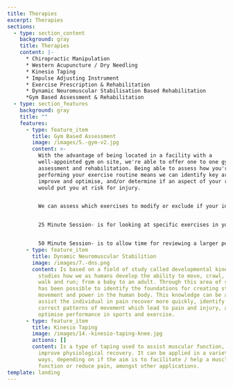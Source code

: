 ```yaml
---
title: Therapies
excerpt: Therapies
sections:
  - type: section_content
    background: gray
    title: Therapies
    content: |-
      * Chiropractic Manipulation
      * Western Acupuncture / Dry Needling
      * Kinesio Taping
      * Impulse Adjusting Instrument
      * Exercise Prescription & Rehabilitation
      * Dynamic Neuromuscular Stabilisation Based Rehabilitation
      *Gym Based Assessment & Rehabilitation
  - type: section_features
    background: gray
    title: ""
    features:
      - type: feature_item
        title: Gym Based Assessment
        image: /images/5.-gym-v2.jpg
        content: >-
          With the advantage of being located in a facility with a
          well-appointed gym on site, we're able to offer one to one gym-based
          assessment and rehabilitation. Being able to assess how you're
          performing your exercise routine means we can identify key areas to
          improve and optimise, and/or determine if an aspect of your routine
          would put you at risk for injury. 


          We can assess which exercises to modify or exclude if your in an injury phase, and if you would benefit from additional gym-based exercises to accelerate recovery or reduce the chance of injury recurrence. 


          25 Minute Session- is for looking at specific exercises in your routine and/or adding in a specific gym based rehabilitation exercise(s). 


          50 Minute Session- is to allow time for reviewing a larger portion of your exercise routine and for covering gym based rehabilitation or performance exercises as needed.
      - type: feature_item
        title: Dynamic Neuromuscular Stabilition
        image: /images/7.-dns.png
        content: Is based on a field of study called developmental kinesiology, which
          studies how we as humans develop the ability to move, crawl, stand,
          walk and run; from a baby to an adult. Through this area of study it
          has been possible to identify the foundations for creating stability,
          movement and power in the human body. This knowledge can be applied to
          assist the individual in pain recover more quickly, identify and
          correct patterns of movement which lead to pain and injury, and
          optimise performance in sports and exercise.
      - type: feature_item
        title: Kinesio Taping
        image: /images/14.-kinesio-taping-knee.jpg
        actions: []
        content: Is a type of taping used to assist muscular function, reduce pain and
          improve physiological recovery. It can be applied in a variety of
          ways, depending on if the aim is to facilitate / help a muscle
          function or reduce pain, amongst other applications.
template: landing
---
```

